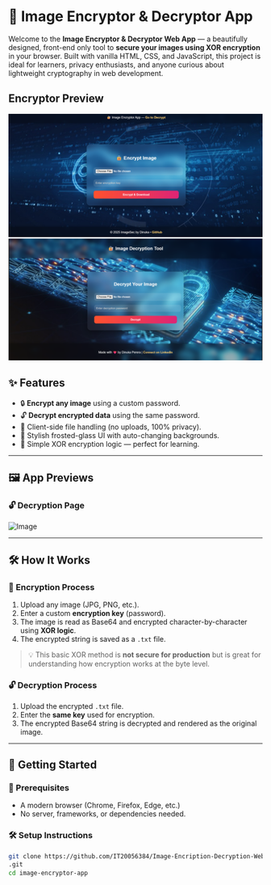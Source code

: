 # 🔐 Image Encryptor & Decryptor App

Welcome to the **Image Encryptor & Decryptor Web App** — a beautifully designed, front-end only tool to **secure your images using XOR encryption** in your browser. Built with vanilla HTML, CSS, and JavaScript, this project is ideal for learners, privacy enthusiasts, and anyone curious about lightweight cryptography in web development.

## Encryptor Preview
![Image](https://github.com/DinukaRasanjana/Image-Encrypt-Decrypt-Web-Application/blob/fb62bb2101a59e4a6bc7acca902a8d3f9fe5e607/Screenshot%20(5).png)
![Encryption Page Preview](assets/1.png)

## ✨ Features

- 🔒 **Encrypt any image** using a custom password.
- 🔓 **Decrypt encrypted data** using the same password.
- 📁 Client-side file handling (no uploads, 100% privacy).
- 🎨 Stylish frosted-glass UI with auto-changing backgrounds.
- 🧠 Simple XOR encryption logic — perfect for learning.

---

## 🖼️ App Previews

### 🔓 Decryption Page
![Image](https://github.com/user-attachments/assets/63a9d052-5225-4dca-ad31-dee8340f3824)

---

## 🛠️ How It Works

### 🔐 Encryption Process

1. Upload any image (JPG, PNG, etc.).
2. Enter a custom **encryption key** (password).
3. The image is read as Base64 and encrypted character-by-character using **XOR logic**.
4. The encrypted string is saved as a `.txt` file.

> 💡 This basic XOR method is **not secure for production** but is great for understanding how encryption works at the byte level.

### 🔓 Decryption Process

1. Upload the encrypted `.txt` file.
2. Enter the **same key** used for encryption.
3. The encrypted Base64 string is decrypted and rendered as the original image.

---

## 🚀 Getting Started

### 🧩 Prerequisites

- A modern browser (Chrome, Firefox, Edge, etc.)
- No server, frameworks, or dependencies needed.

### 🛠️ Setup Instructions

```bash
git clone https://github.com/IT20056384/Image-Encription-Decryption-WebApp
.git
cd image-encryptor-app

